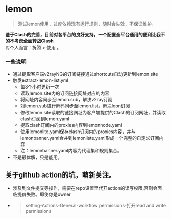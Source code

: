 # lemon  
>
> 测试lemon使用，过度依赖现有运行规则，随时会失效，不保证维护。 
> 

**鉴于Clash的完善，目前对各平台的良好支持，一个配置全平台通用的便利让我不的不考虑全面转战Clash**  
    对个人而言：折腾 > 使用 。


### 一些说明

- 通过提取客户端v2rayNG的订阅链接通过shortcuts自动更新到lemon.site
- 触发extract-lemon-list.yml
   - 每3个小时更新一次  
   - 读取lemon.site内的订阅链接网址对应的内容
   - 将网址内容同步至lemon.sub，解决v2ray订阅
   - 对lemon.sub进行解码同步至lemon.list，解决loon订阅
   - 修改lemon.site读取的链接网址为客户端提供的Clash的订阅网址，并读取clash订阅到lemon.yaml
   - 提取clash订阅内的proxies内容到lemonnode.yaml
   - 使用lemonlite.yaml保存clash订阅内的proxies内容，并与lemonbanner.yaml合并到lemonliste.yaml形成一个完整的自定义订阅内容
   - 注：lemonbanner.yaml内容为代理集和规则集合。
-  不是最优解，只是能用。

## 关于github action的坑，萌新关注。
  - 涉及到文件提交等操作，需要在repo设置里代开action的读写权限,否则会面临提价失败。即使你是owner
  - > setting-Actions-General-workflow permissions-打开read and write permissions
  
